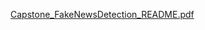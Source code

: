 [Capstone_FakeNewsDetection_README.pdf](https://github.com/user-attachments/files/22132590/Capstone_FakeNewsDetection_README.pdf)
